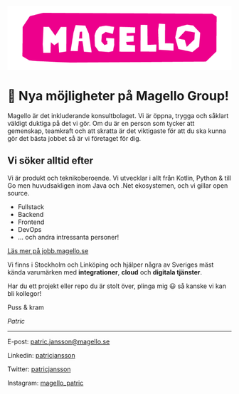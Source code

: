 ![Magello Group Logotype](/logotype/PNG_RGB/Magello_Magenta_RGB.png)

# 🚀 Nya möjligheter på Magello Group!

Magello är det inkluderande konsultbolaget. Vi är öppna, trygga och såklart väldigt duktiga på det vi gör. Om du är en person som tycker att gemenskap, teamkraft och att skratta är det viktigaste för att du ska kunna gör det bästa jobbet så är vi företaget för dig.

## Vi söker alltid efter 

Vi är produkt och teknikoberoende. Vi utvecklar i allt från Kotlin, Python & till Go men huvudsakligen inom Java och .Net ekosystemen, och vi gillar open source.

* Fullstack
* Backend
* Frontend
* DevOps
* ... och andra intressanta personer!

[Läs mer på jobb.magello.se](https://jobb.magello.se/jobs)

Vi finns i Stockholm och Linköping och hjälper några av Sveriges mäst kända varumärken med **integrationer**, **cloud** och **digitala tjänster**. 

Har du ett projekt eller repo du är stolt över, plinga mig 😃 så kanske vi kan bli kollegor!

Puss & kram

_Patric_

___

E-post: [patric.jansson@magello.se](mailto:patric.jansson@magello.se)

Linkedin: [patricjansson](http://linkedin.com/in/patricjansson/)

Twitter: [patricjansson](https://twitter.com/patricjansson)

Instagram: [magello_patric](http://instagram.com/magello_patric/)
